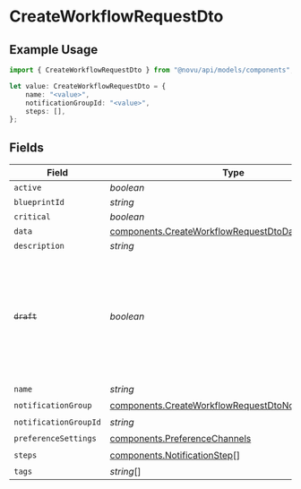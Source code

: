 # CreateWorkflowRequestDto

## Example Usage

```typescript
import { CreateWorkflowRequestDto } from "@novu/api/models/components";

let value: CreateWorkflowRequestDto = {
    name: "<value>",
    notificationGroupId: "<value>",
    steps: [],
};
```

## Fields

| Field                                                                                                                        | Type                                                                                                                         | Required                                                                                                                     | Description                                                                                                                  |
| ---------------------------------------------------------------------------------------------------------------------------- | ---------------------------------------------------------------------------------------------------------------------------- | ---------------------------------------------------------------------------------------------------------------------------- | ---------------------------------------------------------------------------------------------------------------------------- |
| `active`                                                                                                                     | *boolean*                                                                                                                    | :heavy_minus_sign:                                                                                                           | N/A                                                                                                                          |
| `blueprintId`                                                                                                                | *string*                                                                                                                     | :heavy_minus_sign:                                                                                                           | N/A                                                                                                                          |
| `critical`                                                                                                                   | *boolean*                                                                                                                    | :heavy_minus_sign:                                                                                                           | N/A                                                                                                                          |
| `data`                                                                                                                       | [components.CreateWorkflowRequestDtoData](../../models/components/createworkflowrequestdtodata.md)                           | :heavy_minus_sign:                                                                                                           | N/A                                                                                                                          |
| `description`                                                                                                                | *string*                                                                                                                     | :heavy_minus_sign:                                                                                                           | N/A                                                                                                                          |
| ~~`draft`~~                                                                                                                  | *boolean*                                                                                                                    | :heavy_minus_sign:                                                                                                           | : warning: ** DEPRECATED **: This will be removed in a future release, please migrate away from it as soon as possible.      |
| `name`                                                                                                                       | *string*                                                                                                                     | :heavy_check_mark:                                                                                                           | N/A                                                                                                                          |
| `notificationGroup`                                                                                                          | [components.CreateWorkflowRequestDtoNotificationGroup](../../models/components/createworkflowrequestdtonotificationgroup.md) | :heavy_minus_sign:                                                                                                           | N/A                                                                                                                          |
| `notificationGroupId`                                                                                                        | *string*                                                                                                                     | :heavy_check_mark:                                                                                                           | N/A                                                                                                                          |
| `preferenceSettings`                                                                                                         | [components.PreferenceChannels](../../models/components/preferencechannels.md)                                               | :heavy_minus_sign:                                                                                                           | N/A                                                                                                                          |
| `steps`                                                                                                                      | [components.NotificationStep](../../models/components/notificationstep.md)[]                                                 | :heavy_check_mark:                                                                                                           | N/A                                                                                                                          |
| `tags`                                                                                                                       | *string*[]                                                                                                                   | :heavy_minus_sign:                                                                                                           | N/A                                                                                                                          |